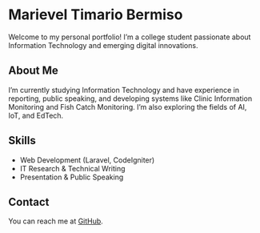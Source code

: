 # Marievel Timario Bermiso

Welcome to my personal portfolio! I’m a college student passionate about Information Technology and emerging digital innovations.

## About Me

I’m currently studying Information Technology and have experience in reporting, public speaking, and developing systems like Clinic Information Monitoring and Fish Catch Monitoring. I’m also exploring the fields of AI, IoT, and EdTech.

## Skills

* Web Development (Laravel, CodeIgniter)
* IT Research & Technical Writing
* Presentation & Public Speaking

## Contact

You can reach me at [GitHub](https://github.com/yourusername).



